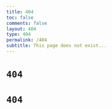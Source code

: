 ```yaml
---
title: 404
toc: false
comments: false
layout: 404
type: 404
permalink: /404
subtitle: This page does not exist...
---
```


<style>
  .404 {display: flex; justify-content: center; align-content: center; margin-top: 30px; width: 100%; font-size: 10rem;}

  .dark-obsidian .article .main .content {
    padding: 0 6rem;
  }
  @media screen and (max-width: 1200px) {
    .dark-obsidian .article .main .content {
      padding: 0 0.5rem;
    }
  }
</style>

<h1 class="404"><code>404</code></h1>
<h1 class="my-links"><code>404</code></h1>